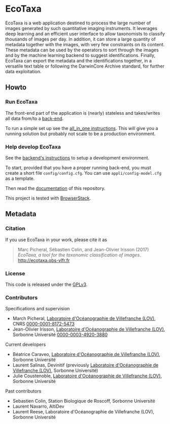 # EcoTaxa

EcoTaxa is a web application destined to process the large number of images generated by such quantitative imaging instruments. It leverages deep learning and an efficient user interface to allow taxonomists to classify thousands of images per day. In addition, it can store a large quantity of metadata together with the images, with very few constraints on its content. These metadata can be used by the operators to sort through the images and by the machine learning backend to suggest identifications. Finally, EcoTaxa can export the metadata and the identifications together, in a versatile text table or following the DarwinCore Archive standard, for further data exploitation.

## Howto

### Run EcoTaxa

The front-end part of the application is (nearly) stateless and takes/writes all data from/to a [back-end](https://github.com/ecotaxa/ecotaxa_back). 

To run a simple set up see the [all_in_one instructions](https://github.com/ecotaxa/ecotaxa_front/tree/master/docker/all_in_one). This will give you a running solution but probably not scale to be a production environment.

### Help develop EcoTaxa

See the [backend's instructions](https://github.com/ecotaxa/ecotaxa_back/tree/master/documentation) to setup a development environment.

To start, provided that you have a proper running back-end, you must create a short file `config/config.cfg`. You can use `appli/config-model.cfg` as a template.

Then read the [documentation](https://github.com/ecotaxa/ecotaxa_front/tree/master/dev_doc) of this repository.

This project is tested with [BrowserStack](https://www.browserstack.com/).

## Metadata

### Citation

If you use EcoTaxa in your work, please cite it as

> Marc Picheral, Sébastien Colin, and Jean-Olivier Irisson (2017) *EcoTaxa, a tool for the taxonomic classification of images*. http://ecotaxa.obs-vlfr.fr

### License

This code is released under the [GPLv3](license.md).

### Contributors

Specifications and supervision

- March Picheral, [Laboratoire d'Océanographie de Villefranche (LOV)][lov], CNRS [0000-0001-8172-5473](https://orcid.org/0000-0001-8172-5473)
- Jean-Olivier Irisson, [Laboratoire d'Océanographie de Villefranche (LOV)][lov], Sorbonne Université [0000-0003-4920-3880](https://orcid.org/0000-0003-4920-3880)

Current developers

- Béatrice Caraveo, [Laboratoire d'Océanographie de Villefranche (LOV)][lov], Sorbonne Université
- Laurent Salinas, Devinitif (previously  [Laboratoire d'Océanographie de Villefranche (LOV)][lov], Sorbonne Université)
- Julie Coustenoble, [Laboratoire d'Océanographie de Villefranche (LOV)][lov], Sorbonne Université

Past contributors

- Sebastien Colin, Station Biologique de Roscoff, Sorbonne Université
- Laurent Navarro, AltiDev
- Laurent Reese, Laboratoire d'Océanographie de Villefranche (LOV), Sorbonne Université


[lov]: https://edmo.seadatanet.org/report/490